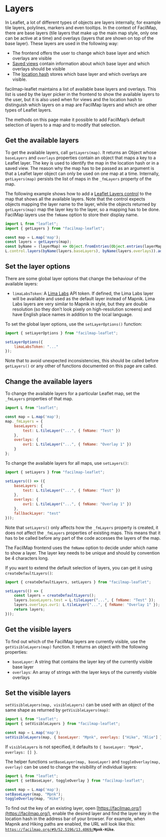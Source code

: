 # Layers

In Leaflet, a lot of different types of objects are layers internally, for example tile layers, polylines, markers and even tooltips. In the context of FacilMap, there are base layers (tile layers that make up the main map style, only one can be active at a time) and overlays (layers that are shown on top of the base layer). These layers are used in the following way:
* The frontend offers the user to change which base layer and which overlays are visible
* [Saved views](./views.md) contain information about which base layer and which overlays should be visible
* The [location hash](./hash.md) stores which base layer and which overlays are visible.

facilmap-leaflet maintains a list of available base layers and overlays. This list is used by the layer picker in the frontend to show the available layers to the user, but it is also used when for views and the location hash to distinguish which layers on a map are FacilMap layers and which are other types of Leaflet layers.

The methods on this page make it possible to add FacilMap’s default selection of layers to a map and to modify that selection.

## Get the available layers

To get the available layers, call `getLayers(map)`. It returns an Object whose `baseLayers` and `overlays` properties contain an object that maps a key to a Leaflet layer. The key is used to identify the map in the location hash or in a saved view. The reason why the map has to be passed as an argument is that a Leaflet layer object can only be used on one map at a time. Internally, `getLayers(map)` persists the list of maps in the `_fmLayers` property of the map.

The following example shows how to add a [Leaflet Layers control](https://leafletjs.com/reference.html#control-layers) to the map that shows all the available layers. Note that the control expects objects mapping the layer name to the layer, while the objects returned by `getLayers(map)` map the layer key to the layer, so a mapping has to be done. FacilMap layers use the `fmName` option to store their display name.

```javascript
import L from "leaflet";
import { getLayers } from "facilmap-leaflet";

const map = L.map('map');
const layers = getLayers(map);
const byName = (layerMap) => Object.fromEntries(Object.entries(layerMap).map(([key, layer]) => [layer.options.fmName || key, layer]));
L.control.layers(byName(layers.baseLayers), byName(layers.overlays)).addTo(map);
```

## Set the layer options

There are some global layer options that change the behaviour of the available layers:
* `limaLabsToken`: A [Lima Labs](https://maps.lima-labs.com/) API token. If defined, the Lima Labs layer will be available and used as the default layer instead of Mapnik. Lima Labs layers are very similar to Mapnik in style, but they are double resolution (so they don’t look pixely on high-resolution screens) and have English place names in addition to the local language.

To set the global layer options, use the `setLayerOptions()` function:
```javascript
import { setLayerOptions } from "facilmap-leaflet";

setLayerOptions({
	limaLabsToken: "..."
});
```

Note that to avoid unexpected inconsistencies, this should be called before `getLayers()` or any other of functions documented on this page are called.

## Change the available layers

To change the available layers for a particular Leaflet map, set the `_fmLayers` properties of that map.

```javascript
import L from "leaflet";

const map = L.map('map');
map._fmLayers = {
	baseLayers: {
		test: L.tileLayer("...", { fmName: "Test" })
	},
	overlays: {
		ovr1: L.tileLayer("...", { fmName: "Overlay 1" })
	}
};
```

To change the available layers for all maps, use `setLayers()`:

```javascript
import { setLayers } from "facilmap-leaflet";

setLayers(() => ({
	baseLayers: {
		test: L.tileLayer("...", { fmName: "Test" })
	},
	overlays: {
		ovr1: L.tileLayer("...", { fmName: "Overlay 1" })
	},
	fallbackLayer: "test"
}));
```

Note that `setLayers()` only affects how the `_fmLayers` property is created, it does not affect the `_fmLayers` properties of existing maps. This means that it has to be called before any part of the code accesses the layers of the map.

The FacilMap frontend uses the `fmName` option to decide under which name to show a layer. The layer key needs to be unique and should by convention be 4 characters long.

If you want to extend the default selection of layers, you can get it using `createDefaultLayers()`:

```javascript
import { createDefaultLayers, setLayers } from "facilmap-leaflet";

setLayers(() => {
	const layers = createDefaultLayers();
	layers.baseLayers.test = L.tileLayer("...", { fmName: "Test" });
	layers.overlays.ovr1: L.tileLayer("...", { fmName: "Overlay 1" });
	return layers;
}));
```

## Get the visible layers

To find out which of the FacilMap layers are currently visible, use the `getVisibleLayers(map)` function. It returns an object with the following properties:
* `baseLayer`: A string that contains the layer key of the currently visible base layer
* `overlays`: An array of strings with the layer keys of the currently visible overlays

## Set the visible layers

`setVisibleLayers(map, visibleLayers)` can be used with an object of the same shape as returned by `getVisibleLayers(map)`:

```javascript
import L from "leaflet";
import { setVisibleLayers } from "facilmap-leaflet";

const map = L.map('map');
setVisibleLayers(map, { baseLayer: "Mpnk", overlays: ["Hike", "Rlie"] });
```

If `visibleLayers` is not specified, it defaults to `{ baseLayer: "Mpnk", overlays: [] }`.

The helper functions `setBaseLayer(map, baseLayer)` and `toggleOverlay(map, overlay)` can be used to change the visibility of individual layers:

```javascript
import L from "leaflet";
import { setBaseLayer, toggleOverlay } from "facilmap-leaflet";

const map = L.map('map');
setBaseLayer(map, "Mpnk");
toggleOverlay(map, "Hike");
```

To find out the key of an existing layer, open [https://facilmap.org/](https://facilmap.org/), enable the desired layer and find the layer key in the location hash in the address bar of your browser. For example, when Mapnik and Hiking paths are enabled, the URL will look like this: <code>https://facilmap.org/#9/52.5196/13.4069/<strong>Mpnk-Hike</strong></code>.